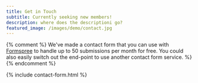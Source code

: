 ```yaml
---
title: Get in Touch
subtitle: Currently seeking new members!
description: where does the descriptioni go?
featured_image: /images/demo/contact.jpg
---
```


{% comment %} 
We've made a contact form that you can use with [Formspree](https://formspree.io/create/jekyllthemes) to handle up to 50 submissions per month for free. You could also easily switch out the end-point to use another contact form service. %}
{% endcomment %} 

{% include contact-form.html %}